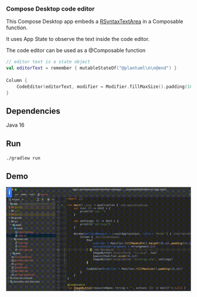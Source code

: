 ### Compose Desktop code editor

This Compose Desktop app embeds a [RSyntaxTextArea](https://github.com/bobbylight/RSyntaxTextArea) in a Composable function.

It uses App State to observe the text inside the code editor.


The code editor can be used as a @Composable function
```Kotlin
// editor text is a state object
val editorText = remember { mutableStateOf("@plantuml\n\n@end") }

Column {
    CodeEditor(editorText, modifier = Modifier.fillMaxSize().padding(10.dp))
}

```

## Dependencies
Java 16

## Run

`./gradlew run`


## Demo

![demo](demo.gif)
